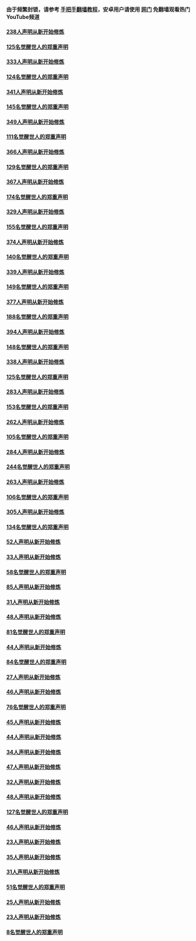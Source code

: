 #### 由于频繁封锁，请参考 [手把手翻墙教程](https://github.com/gfw-breaker/guides/wiki/)，安卓用户请使用 [网门](https://github.com/gfw-breaker/nogfw/blob/master/dl.md?t=07060000) 免翻墙观看热门YouTube频道 

#### [238人声明从新开始修炼](../pages/91/427767.md?t=07060000) 

#### [125名觉醒世人的郑重声明](../pages/91/427766.md?t=07060000) 

#### [333人声明从新开始修炼](../pages/91/427525.md?t=07060000) 

#### [124名觉醒世人的郑重声明](../pages/91/427524.md?t=07060000) 

#### [341人声明从新开始修炼](../pages/91/427255.md?t=07060000) 

#### [145名觉醒世人的郑重声明](../pages/91/427254.md?t=07060000) 

#### [349人声明从新开始修炼](../pages/91/426969.md?t=07060000) 

#### [111名觉醒世人的郑重声明](../pages/91/426968.md?t=07060000) 

#### [366人声明从新开始修炼](../pages/91/426737.md?t=07060000) 

#### [129名觉醒世人的郑重声明](../pages/91/426736.md?t=07060000) 

#### [367人声明从新开始修炼](../pages/91/426421.md?t=07060000) 

#### [174名觉醒世人的郑重声明](../pages/91/426420.md?t=07060000) 

#### [329人声明从新开始修炼](../pages/91/426139.md?t=07060000) 

#### [155名觉醒世人的郑重声明](../pages/91/426138.md?t=07060000) 

#### [374人声明从新开始修炼](../pages/91/425811.md?t=07060000) 

#### [140名觉醒世人的郑重声明](../pages/91/425810.md?t=07060000) 

#### [339人声明从新开始修炼](../pages/91/425690.md?t=07060000) 

#### [149名觉醒世人的郑重声明](../pages/91/425689.md?t=07060000) 

#### [377人声明从新开始修炼](../pages/91/424867.md?t=07060000) 

#### [188名觉醒世人的郑重声明](../pages/91/424866.md?t=07060000) 

#### [394人声明从新开始修炼](../pages/91/423914.md?t=07060000) 

#### [148名觉醒世人的郑重声明](../pages/91/423913.md?t=07060000) 

#### [338人声明从新开始修炼](../pages/91/423540.md?t=07060000) 

#### [125名觉醒世人的郑重声明](../pages/91/423539.md?t=07060000) 

#### [283人声明从新开始修炼](../pages/91/423296.md?t=07060000) 

#### [153名觉醒世人的郑重声明](../pages/91/423295.md?t=07060000) 

#### [262人声明从新开始修炼](../pages/91/423004.md?t=07060000) 

#### [105名觉醒世人的郑重声明](../pages/91/423003.md?t=07060000) 

#### [284人声明从新开始修炼](../pages/91/422707.md?t=07060000) 

#### [244名觉醒世人的郑重声明](../pages/91/422706.md?t=07060000) 

#### [263人声明从新开始修炼](../pages/91/422553.md?t=07060000) 

#### [106名觉醒世人的郑重声明](../pages/91/422552.md?t=07060000) 

#### [305人声明从新开始修炼](../pages/91/422153.md?t=07060000) 

#### [134名觉醒世人的郑重声明](../pages/91/422152.md?t=07060000) 

#### [52人声明从新开始修炼](../pages/91/421846.md?t=07060000) 

#### [33人声明从新开始修炼](../pages/91/421804.md?t=07060000) 

#### [58名觉醒世人的郑重声明](../pages/91/421845.md?t=07060000) 

#### [85人声明从新开始修炼](../pages/91/421769.md?t=07060000) 

#### [31人声明从新开始修炼](../pages/91/421763.md?t=07060000) 

#### [48人声明从新开始修炼](../pages/91/421605.md?t=07060000) 

#### [81名觉醒世人的郑重声明](../pages/91/421656.md?t=07060000) 

#### [44人声明从新开始修炼](../pages/91/421544.md?t=07060000) 

#### [84名觉醒世人的郑重声明](../pages/91/421543.md?t=07060000) 

#### [27人声明从新开始修炼](../pages/91/421465.md?t=07060000) 

#### [46人声明从新开始修炼](../pages/91/421454.md?t=07060000) 

#### [76名觉醒世人的郑重声明](../pages/91/421453.md?t=07060000) 

#### [45人声明从新开始修炼](../pages/91/421452.md?t=07060000) 

#### [44人声明从新开始修炼](../pages/91/421422.md?t=07060000) 

#### [34人声明从新开始修炼](../pages/91/421322.md?t=07060000) 

#### [47人声明从新开始修炼](../pages/91/421264.md?t=07060000) 

#### [32人声明从新开始修炼](../pages/91/421225.md?t=07060000) 

#### [48人声明从新开始修炼](../pages/91/421202.md?t=07060000) 

#### [127名觉醒世人的郑重声明](../pages/91/421224.md?t=07060000) 

#### [46人声明从新开始修炼](../pages/91/421203.md?t=07060000) 

#### [23人声明从新开始修炼](../pages/91/421138.md?t=07060000) 

#### [35人声明从新开始修炼](../pages/91/421122.md?t=07060000) 

#### [31人声明从新开始修炼](../pages/91/421081.md?t=07060000) 

#### [51名觉醒世人的郑重声明](../pages/91/421080.md?t=07060000) 

#### [25人声明从新开始修炼](../pages/91/421020.md?t=07060000) 

#### [23人声明从新开始修炼](../pages/91/420884.md?t=07060000) 

#### [8名觉醒世人的郑重声明](../pages/91/420883.md?t=07060000) 

